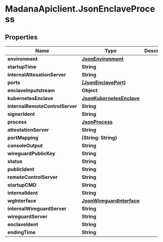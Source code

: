 # MadanaApiclient.JsonEnclaveProcess

## Properties

Name | Type | Description | Notes
------------ | ------------- | ------------- | -------------
**environment** | [**JsonEnvironment**](JsonEnvironment.md) |  | [optional] 
**startupTime** | **String** |  | [optional] 
**internalAttesationServer** | **String** |  | [optional] 
**ports** | [**[JsonEnclavePort]**](JsonEnclavePort.md) |  | [optional] 
**enclaveInputstream** | **Object** |  | [optional] 
**kubernetesEnclave** | [**JsonKubernetesEnclave**](JsonKubernetesEnclave.md) |  | [optional] 
**internalRemoteControlServer** | **String** |  | [optional] 
**signerIdent** | **String** |  | [optional] 
**process** | [**JsonProcess**](JsonProcess.md) |  | [optional] 
**attestationServer** | **String** |  | [optional] 
**portMapping** | **{String: String}** |  | [optional] 
**consoleOutput** | **String** |  | [optional] 
**wireguardPublicKey** | **String** |  | [optional] 
**status** | **String** |  | [optional] 
**publicIdent** | **String** |  | [optional] 
**remoteControlServer** | **String** |  | [optional] 
**startupCMD** | **String** |  | [optional] 
**internalIdent** | **String** |  | [optional] 
**wgInterface** | [**JsonWireguardInterface**](JsonWireguardInterface.md) |  | [optional] 
**internalWireguardServer** | **String** |  | [optional] 
**wireguardServer** | **String** |  | [optional] 
**enclaveIdent** | **String** |  | [optional] 
**endingTime** | **String** |  | [optional] 


